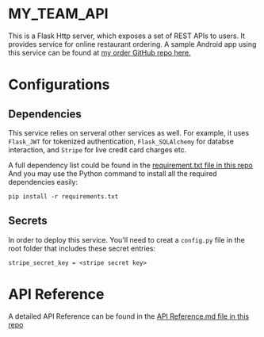 # MY_TEAM_API
This is a Flask Http server, which exposes a set of REST APIs to users. It provides service for online restaurant ordering. A sample Android app using this service can be found at [my order GitHub repo here.](https://github.com/CristianoYL/RestaurantAndroidApp)
# Configurations
## Dependencies
This service relies on serveral other services as well. For example, it uses ```Flask_JWT``` for tokenized authentication, ```Flask_SQLAlchemy``` for databse interaction, and ```Stripe``` for live credit card charges etc.

A full dependency list could be found in the [requirement.txt file in this repo](https://github.com/CristianoYL/RestaurantAppAPI/blob/master/requirements.txt)
And you may use the Python command to install all the required dependencies easily:
```
pip install -r requirements.txt
```
## Secrets
In order to deploy this service. You'll need to creat a ```config.py``` file in the root folder that includes these secret entries:
```
stripe_secret_key = <stripe secret key>
```

# API Reference
A detailed API Reference can be found in the [API Reference.md file in this repo](https://github.com/CristianoYL/RestaurantAppAPI/blob/master/API%20Reference.md)
